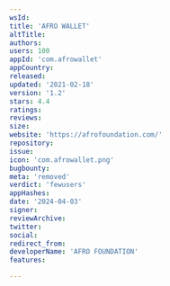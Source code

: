 ```yaml
---
wsId: 
title: 'AFRO WALLET'
altTitle: 
authors: 
users: 100
appId: 'com.afrowallet'
appCountry: 
released: 
updated: '2021-02-18'
version: '1.2'
stars: 4.4
ratings: 
reviews: 
size: 
website: 'https://afrofoundation.com/'
repository: 
issue: 
icon: 'com.afrowallet.png'
bugbounty: 
meta: 'removed'
verdict: 'fewusers'
appHashes: 
date: '2024-04-03'
signer: 
reviewArchive: 
twitter: 
social: 
redirect_from: 
developerName: 'AFRO FOUNDATION'
features: 

---
```


